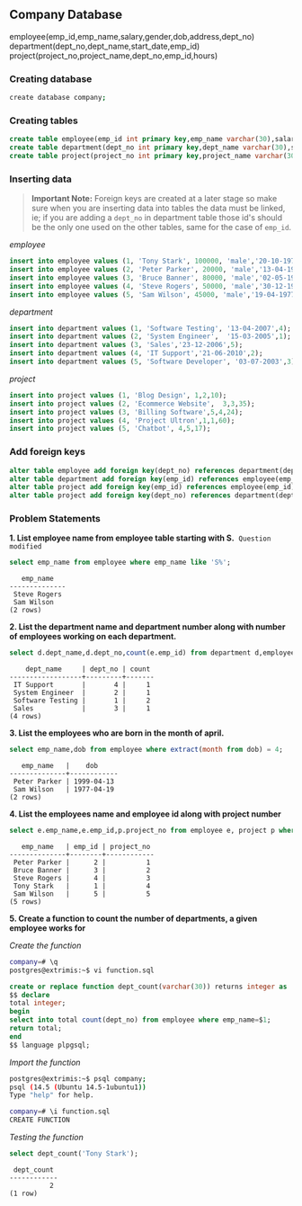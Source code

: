 

## Company Database
employee(emp_id,emp_name,salary,gender,dob,address,dept_no)<br>
department(dept_no,dept_name,start_date,emp_id)<br>
project(project_no,project_name,dept_no,emp_id,hours)<br>

### Creating database
```bash
create database company;
```
### Creating tables
```sql
create table employee(emp_id int primary key,emp_name varchar(30),salary int,gender varchar(10),dob date,address text,dept_no int);
create table department(dept_no int primary key,dept_name varchar(30),start_date date,emp_id int);
create table project(project_no int primary key,project_name varchar(30),dept_no int,emp_id int,hours int);
```

### Inserting data
> **Important Note:** Foreign keys are created at a later stage so make sure when you are inserting data into tables the data must be linked, ie; if you are adding a `dept_no` in department table those id's should be the only one used on the other tables, same for the case of `emp_id`.

*employee*
```sql
insert into employee values (1, 'Tony Stark', 100000, 'male','20-10-1978','Manhattan, New York',1);
insert into employee values (2, 'Peter Parker', 20000, 'male','13-04-1999','Queens, New York',1);
insert into employee values (3, 'Bruce Banner', 80000, 'male','02-05-1987','Los Angeles',2);
insert into employee values (4, 'Steve Rogers', 50000, 'male','30-12-1963','Brooklyn, New York',3);
insert into employee values (5, 'Sam Wilson', 45000, 'male','19-04-1977','Brooklyn, New York',4);
```
*department*
```sql
insert into department values (1, 'Software Testing', '13-04-2007',4);
insert into department values (2, 'System Engineer',  '15-03-2005',1);
insert into department values (3, 'Sales','23-12-2006',5);
insert into department values (4, 'IT Support','21-06-2010',2);
insert into department values (5, 'Software Developer', '03-07-2003',3);
```
*project*
```sql
insert into project values (1, 'Blog Design', 1,2,10);
insert into project values (2, 'Ecommerce Website',  3,3,35);
insert into project values (3, 'Billing Software',5,4,24);
insert into project values (4, 'Project Ultron',1,1,60);
insert into project values (5, 'Chatbot', 4,5,17);
```

### Add foreign keys
```sql
alter table employee add foreign key(dept_no) references department(dept_no);
alter table department add foreign key(emp_id) references employee(emp_id);
alter table project add foreign key(emp_id) references employee(emp_id);
alter table project add foreign key(dept_no) references department(dept_no);
```
### Problem Statements
**1. List employee name from employee table starting with S.** &nbsp;`Question modified`
```sql
select emp_name from employee where emp_name like 'S%';
```
```
   emp_name   
--------------
 Steve Rogers
 Sam Wilson
(2 rows)
```

**2. List the department name and department number along with number of employees working on each department.**
```sql
select d.dept_name,d.dept_no,count(e.emp_id) from department d,employee e where d.dept_no = e.dept_no group by d.dept_no;
```
```
    dept_name     | dept_no | count 
------------------+---------+-------
 IT Support       |       4 |     1
 System Engineer  |       2 |     1
 Software Testing |       1 |     2
 Sales            |       3 |     1
(4 rows)
```


**3. List the employees who are born in the month of april.**
```sql
select emp_name,dob from employee where extract(month from dob) = 4;
```
```
   emp_name   |    dob     
--------------+------------
 Peter Parker | 1999-04-13
 Sam Wilson   | 1977-04-19
(2 rows)
```

**4. List the employees name and employee id along with project number**
```sql
select e.emp_name,e.emp_id,p.project_no from employee e, project p where e.emp_id=p.emp_id;
```
```
   emp_name   | emp_id | project_no 
--------------+--------+------------
 Peter Parker |      2 |          1
 Bruce Banner |      3 |          2
 Steve Rogers |      4 |          3
 Tony Stark   |      1 |          4
 Sam Wilson   |      5 |          5
(5 rows)
```

**5. Create a function to count the number of departments, a given employee works for**

*Create the function*
```bash
company=# \q
postgres@extrimis:~$ vi function.sql
```
```sql
create or replace function dept_count(varchar(30)) returns integer as
$$ declare
total integer;
begin
select into total count(dept_no) from employee where emp_name=$1;
return total;
end
$$ language plpgsql;
```
*Import the function*
```bash
postgres@extrimis:~$ psql company;
psql (14.5 (Ubuntu 14.5-1ubuntu1))
Type "help" for help.

company=# \i function.sql
CREATE FUNCTION
```
*Testing the function*
```sql
select dept_count('Tony Stark');
```
```
 dept_count 
------------
          2
(1 row)
```

